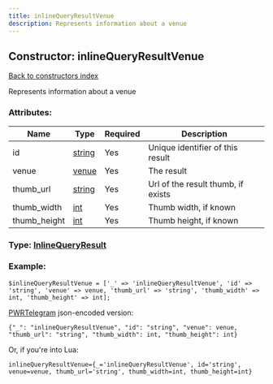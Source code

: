 ```yaml
---
title: inlineQueryResultVenue
description: Represents information about a venue
---
```

## Constructor: inlineQueryResultVenue  
[Back to constructors index](index.md)



Represents information about a venue

### Attributes:

| Name     |    Type       | Required | Description |
|----------|---------------|----------|-------------|
|id|[string](../types/string.md) | Yes|Unique identifier of this result|
|venue|[venue](../types/venue.md) | Yes|The result|
|thumb\_url|[string](../types/string.md) | Yes|Url of the result thumb, if exists|
|thumb\_width|[int](../types/int.md) | Yes|Thumb width, if known|
|thumb\_height|[int](../types/int.md) | Yes|Thumb height, if known|



### Type: [InlineQueryResult](../types/InlineQueryResult.md)


### Example:

```
$inlineQueryResultVenue = ['_' => 'inlineQueryResultVenue', 'id' => 'string', 'venue' => venue, 'thumb_url' => 'string', 'thumb_width' => int, 'thumb_height' => int];
```  

[PWRTelegram](https://pwrtelegram.xyz) json-encoded version:

```
{"_": "inlineQueryResultVenue", "id": "string", "venue": venue, "thumb_url": "string", "thumb_width": int, "thumb_height": int}
```


Or, if you're into Lua:  


```
inlineQueryResultVenue={_='inlineQueryResultVenue', id='string', venue=venue, thumb_url='string', thumb_width=int, thumb_height=int}

```


